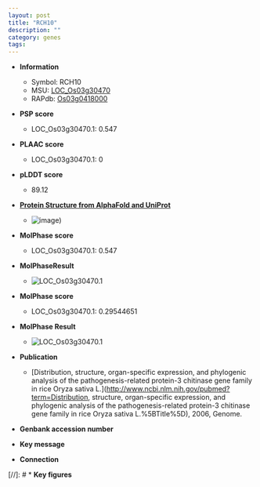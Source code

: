 ```yaml
---
layout: post
title: "RCH10"
description: ""
category: genes
tags: 
---
```


* **Information**  
    + Symbol: RCH10  
    + MSU: [LOC_Os03g30470](http://rice.plantbiology.msu.edu/cgi-bin/ORF_infopage.cgi?orf=LOC_Os03g30470)  
    + RAPdb: [Os03g0418000](http://rapdb.dna.affrc.go.jp/viewer/gbrowse_details/irgsp1?name=Os03g0418000)  

* **PSP score**  
    + LOC_Os03g30470.1: 0.547 

* **PLAAC score**  
    + LOC_Os03g30470.1: 0 

* **pLDDT score**
    + 89.12

* **[Protein Structure from AlphaFold and UniProt](https://www.uniprot.org/uniprotkb/P25765/entry#structure)**
    + ![image](https://ricepsp.github.io/images/P/AF-P25765-F1.png))

* **MolPhase score**
    + LOC_Os03g30470.1: 0.547

* **MolPhaseResult**
    + ![LOC_Os03g30470.1](https://ricepsp.github.io/pictures/LOC_Os03g/LOC_Os03g30470.1.png)

* **MolPhase score**
    + LOC_Os03g30470.1: 0.29544651

* **MolPhase Result**
    + ![LOC_Os03g30470.1](https://304243504.github.io/Pictures/LOC_Os03g/LOC_Os03g30470.1.png)

* **Publication**  
    + [Distribution, structure, organ-specific expression, and phylogenic analysis of the pathogenesis-related protein-3 chitinase gene family in rice Oryza sativa L.](http://www.ncbi.nlm.nih.gov/pubmed?term=Distribution, structure, organ-specific expression, and phylogenic analysis of the pathogenesis-related protein-3 chitinase gene family in rice Oryza sativa L.%5BTitle%5D), 2006, Genome.

* **Genbank accession number**  

* **Key message**  

* **Connection**  

[//]: # * **Key figures**  



